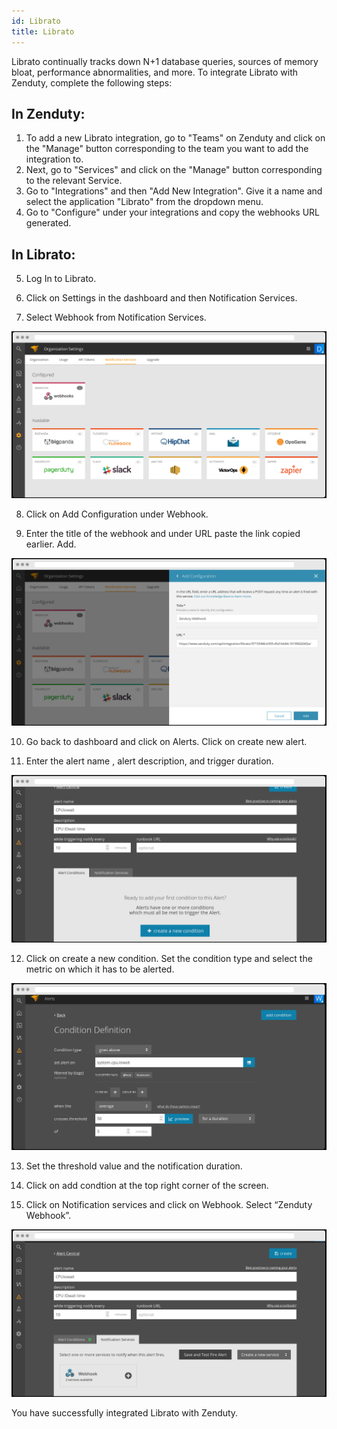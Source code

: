```yaml
---
id: Librato
title: Librato
---
```

Librato continually tracks down N+1 database queries, sources of memory bloat, performance abnormalities, and more. To integrate Librato with Zenduty, complete the following steps:

## In Zenduty: 

1. To add a new Librato integration, go to "Teams" on Zenduty and click on the "Manage" button corresponding to the team you want to add the integration to.
2. Next, go to "Services" and click on the "Manage" button corresponding to the relevant Service.
3. Go to "Integrations" and then "Add New Integration". Give it a name and select the application "Librato" from the dropdown menu.
4. Go to "Configure" under your integrations and copy the webhooks URL generated.

## In Librato:

5. Log In to Librato.

6. Click on Settings in the dashboard and then Notification Services.

7. Select Webhook from Notification Services.

![](/img/Integrations/Librato/1.png)

8. Click on Add Configuration under Webhook.

9. Enter the title of the webhook and under URL paste the link copied earlier. Add.

![](/img/Integrations/Librato/2.png)

10. Go back to dashboard and click on Alerts. Click on create new alert.

11. Enter the alert name , alert description, and trigger duration.

![](/img/Integrations/Librato/3.png)

12. Click on create a new condition. Set the condition type and select the metric on which it has to be alerted.

![](/img/Integrations/Librato/4.png)

13. Set the threshold value and the notification duration.

14. Click on add condtion at the top right corner of the screen.

15. Click on Notification services and click on Webhook. Select “Zenduty Webhook”.

![](/img/Integrations/Librato/5.png)

You have successfully integrated Librato with Zenduty.